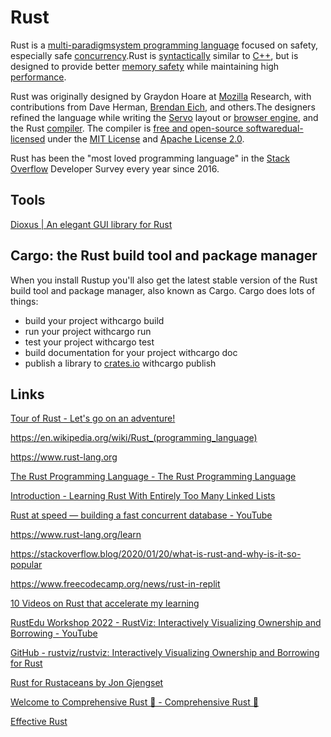 # Rust

Rust is a [multi-paradigm](https://en.wikipedia.org/wiki/Multi-paradigm_programming_language)[system programming language](https://en.wikipedia.org/wiki/System_programming_language) focused on safety, especially safe [concurrency](https://en.wikipedia.org/wiki/Concurrency_(computer_science)).Rust is [syntactically](https://en.wikipedia.org/wiki/Syntax_(programming_languages)) similar to [C++](https://en.wikipedia.org/wiki/C%2B%2B), but is designed to provide better [memory safety](https://en.wikipedia.org/wiki/Memory_safety) while maintaining high [performance](https://en.wikipedia.org/wiki/Performance_(Computer)).

Rust was originally designed by Graydon Hoare at [Mozilla](https://en.wikipedia.org/wiki/Mozilla) Research, with contributions from Dave Herman, [Brendan Eich](https://en.wikipedia.org/wiki/Brendan_Eich), and others.The designers refined the language while writing the [Servo](https://en.wikipedia.org/wiki/Servo_(layout_engine)) layout or [browser engine](https://en.wikipedia.org/wiki/Browser_engine), and the Rust [compiler](https://en.wikipedia.org/wiki/Compiler). The compiler is [free and open-source software](https://en.wikipedia.org/wiki/Free_and_open-source_software)[dual-licensed](https://en.wikipedia.org/wiki/Multi-licensing) under the [MIT License](https://en.wikipedia.org/wiki/MIT_License) and [Apache License 2.0](https://en.wikipedia.org/wiki/Apache_License_2.0).

Rust has been the "most loved programming language" in the [Stack Overflow](https://en.wikipedia.org/wiki/Stack_Overflow) Developer Survey every year since 2016.

## Tools

[Dioxus | An elegant GUI library for Rust](https://dioxuslabs.com/)

## Cargo: the Rust build tool and package manager

When you install Rustup you'll also get the latest stable version of the Rust build tool and package manager, also known as Cargo. Cargo does lots of things:

- build your project withcargo build
- run your project withcargo run
- test your project withcargo test
- build documentation for your project withcargo doc
- publish a library to [crates.io](https://crates.io/) withcargo publish

## Links

[Tour of Rust - Let's go on an adventure!](https://tourofrust.com/)

<https://en.wikipedia.org/wiki/Rust_(programming_language)>

<https://www.rust-lang.org>

[The Rust Programming Language - The Rust Programming Language](https://doc.rust-lang.org/book/)

[Introduction - Learning Rust With Entirely Too Many Linked Lists](https://rust-unofficial.github.io/too-many-lists/)

[Rust at speed — building a fast concurrent database - YouTube](https://www.youtube.com/watch?v=s19G6n0UjsM&ab_channel=JonGjengset)

<https://www.rust-lang.org/learn>

<https://stackoverflow.blog/2020/01/20/what-is-rust-and-why-is-it-so-popular>

<https://www.freecodecamp.org/news/rust-in-replit>

[10 Videos on Rust that accelerate my learning](https://www.linkedin.com/pulse/10-videos-rust-accelerate-my-learning-chun-yin-vincent-lau/)

[RustEdu Workshop 2022 - RustViz: Interactively Visualizing Ownership and Borrowing - YouTube](https://www.youtube.com/watch?v=zCF8QVkc6IY)

[GitHub - rustviz/rustviz: Interactively Visualizing Ownership and Borrowing for Rust](https://github.com/rustviz/rustviz)

[Rust for Rustaceans by Jon Gjengset](https://rust-for-rustaceans.com/)

[Welcome to Comprehensive Rust 🦀 - Comprehensive Rust 🦀](https://google.github.io/comprehensive-rust/welcome.html)

[Effective Rust](https://www.lurklurk.org/effective-rust/)
